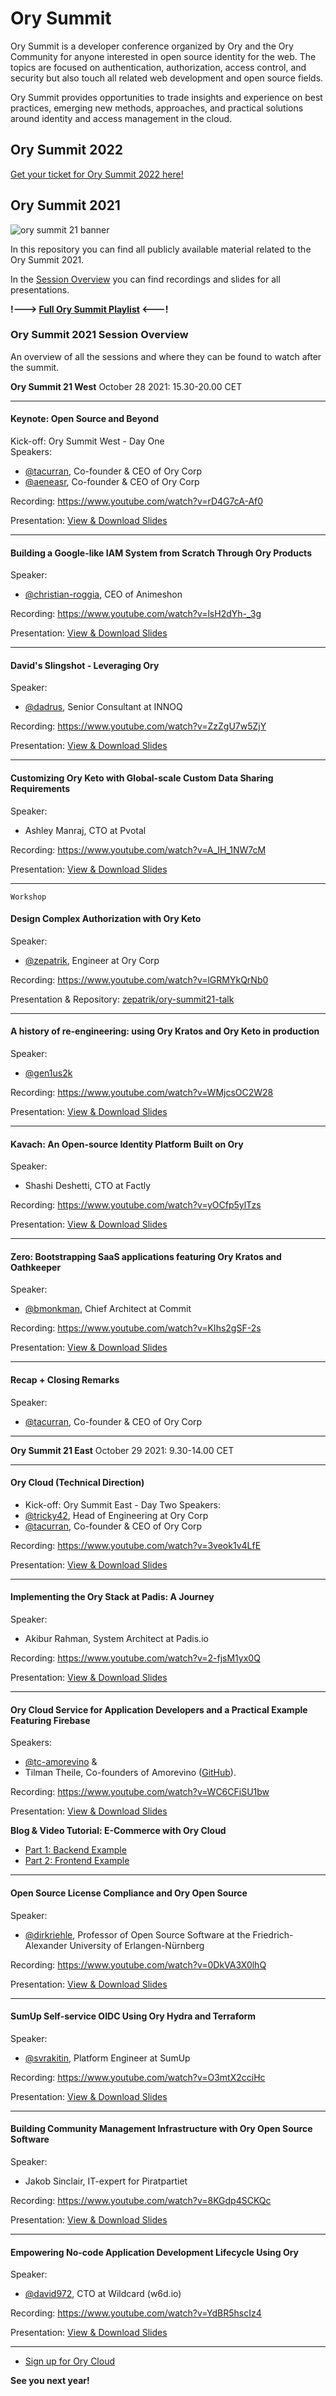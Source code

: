 # Ory Summit

Ory Summit is a developer conference organized by Ory and the Ory Community for anyone interested in open source identity for the web. The topics are focused on authentication, authorization, access control, and security but also touch all related web development and open source fields.

Ory Summit provides opportunities to trade insights and experience on best practices, emerging new methods, approaches, and practical solutions around identity and access management in the cloud.

## Ory Summit 2022

[Get your ticket for Ory Summit 2022 here!](https://summit.ory.sh/)

## Ory Summit 2021

![ory summit 21 banner](./img/spotlight-banner-1920x400.png)

In this repository you can find all publicly available material related to the Ory Summit 2021.

In the [Session Overview](#session-overview) you can find recordings and slides for all presentations.


**!---> [Full Ory Summit Playlist](https://www.youtube.com/watch?v=rD4G7cA-Af0&list=PLZ-V_cBgMxH9b8ziEKu7wcpPlkgLU-3rQ) <---!**

### Ory Summit 2021 Session Overview

An overview of all the sessions and where they can be found to watch after the summit. 

**Ory Summit 21 West**
October 28 2021: 15.30-20.00 CET

---

#### Keynote: Open Source and Beyond
Kick-off: Ory Summit West - Day One   
Speakers:
- [@tacurran](https://github.com/tacurran), Co-founder & CEO of Ory Corp
- [@aeneasr](https://github.com/aeneasr), Co-founder & CEO of Ory Corp

Recording: https://www.youtube.com/watch?v=rD4G7cA-Af0

Presentation: [View & Download Slides](https://github.com/ory/summit/blob/master/Ory_Summit_21_Day_1_-_Keynote_-_Future_Directions_for_the_New_ID_Stack.pdf)

---
#### Building a Google-like IAM System from Scratch Through Ory Products 
Speaker:
- [@christian-roggia](https://github.com/christian-roggia), CEO of Animeshon

Recording: https://www.youtube.com/watch?v=lsH2dYh-_3g

Presentation: [View & Download Slides](https://github.com/ory/summit/blob/master/Ory_Summit_21_Day_1_-_Christian_Roggia_-_Building_a_Google-like_IAM_system_from_scratch_through_Ory_products.pdf)

---
#### David's Slingshot - Leveraging Ory 
Speaker:
- [@dadrus](https://github.com/dadrus), Senior Consultant at INNOQ

Recording: https://www.youtube.com/watch?v=ZzZgU7w5ZjY

Presentation: [View & Download Slides](https://github.com/ory/summit/blob/master/Ory_Summit_21_Day_1_-_Dimitrij_Drus_-_Davids_Slingshot_-_Leveraging_Ory.pdf)

---
#### Customizing Ory Keto with Global-scale Custom Data Sharing Requirements
Speaker:
- Ashley Manraj, CTO at Pvotal

Recording: https://www.youtube.com/watch?v=A_IH_1NW7cM

Presentation: [View & Download Slides](https://github.com/ory/summit/blob/master/Ory_Summit_21_Day_1_-_Ashley_Manraj_-_Customizing_Ory_Keto_with_global_scale_data_sharing_requirements.pdf)

---
`Workshop`
#### Design Complex Authorization with Ory Keto 
Speaker:
- [@zepatrik](https://github.com/zepatrik), Engineer at Ory Corp

Recording: https://www.youtube.com/watch?v=lGRMYkQrNb0

Presentation & Repository: [zepatrik/ory-summit21-talk](https://github.com/zepatrik/ory-summit21-talk)

---
#### A history of re-engineering: using Ory Kratos and Ory Keto in production
Speaker:
- [@gen1us2k](https://github.com/gen1us2k)

Recording: https://www.youtube.com/watch?v=WMjcsOC2W28

Presentation: [View & Download Slides](https://github.com/ory/summit/blob/master/Ory_Summit_21_Day_1_-_Andrew_Minkin_-__Using_Kratos_and_Keto_in_production_.pdf)

---
#### Kavach: An Open-source Identity Platform Built on Ory
Speaker:
- Shashi Deshetti, CTO at Factly 

Recording: https://www.youtube.com/watch?v=yOCfp5ylTzs

Presentation: [View & Download Slides](https://github.com/ory/summit/blob/master/Ory_Summit_21_Day_1_-_Sashi_Deshetti_Kavach_-_Empowering_no-code_application_development_using_Ory_Kratos_and_Ory_Keto.pdf)

---
#### Zero: Bootstrapping SaaS applications featuring Ory Kratos and Oathkeeper
Speaker:
- [@bmonkman](https://github.com/bmonkman), Chief Architect at Commit

Recording: https://www.youtube.com/watch?v=KIhs2gSF-2s

Presentation: [View & Download Slides](https://github.com/ory/summit/blob/master/Ory_Summit_21_Day_1_-_Bill_Monkman_-_Zero_Bootstrapping_SaaS_applications_leveraging_Ory_Kratos_and_Oathkeeper.pdf)

---
#### Recap + Closing Remarks
Speaker:
- [@tacurran](https://github.com/tacurran), Co-founder & CEO of Ory Corp
---
**Ory Summit 21 East**
October 29 2021: 9.30-14.00 CET

---
#### Ory Cloud (Technical Direction) 
- Kick-off: Ory Summit East - Day Two
Speakers:
- [@tricky42](https://github.com/tricky42), Head of Engineering at Ory Corp
- [@tacurran](https://github.com/tacurran), Co-founder & CEO of Ory Corp


Recording: https://www.youtube.com/watch?v=3veok1v4LfE

Presentation: [View & Download Slides](https://github.com/ory/summit/blob/master/Ory_Summit_21_Day_2_-_Keynote_-_Ory_Cloud_Technical_Direction.pdf)

---
#### Implementing the Ory Stack at Padis: A Journey
Speaker:
- Akibur Rahman, System Architect at Padis.io

Recording: https://www.youtube.com/watch?v=2-fjsM1yx0Q

Presentation: [View & Download Slides](https://github.com/ory/summit/blob/master/Ory_Summit_21_Day_2_-_Akibur_Rahman_-_Implementing_the_Ory_stack_at_Padis.pdf)

---
#### Ory Cloud Service for Application Developers and a Practical Example Featuring Firebase 
Speakers:
- [@tc-amorevino](https://github.com/tc-amorevino) &
- Tilman Theile, Co-founders of Amorevino ([GitHub](https://github.com/amorevino/)).

Recording: https://www.youtube.com/watch?v=WC6CFiSU1bw

Presentation: [View & Download Slides](https://github.com/ory/summit/blob/master/Ory_Summit_21_Day_2_-_Amorevino_-_Ory-Cloud_Service_for_App_Developers.pdf)

**Blog & Video Tutorial: E-Commerce with Ory Cloud**
- [Part 1: Backend Example](https://www.ory.sh/cloud-ecommerce-backend/)
- [Part 2: Frontend Example](https://www.ory.sh/cloud-ecommerce-frontend/)

---
#### Open Source License Compliance and Ory Open Source 
Speaker:
- [@dirkriehle](https://github.com/dirkriehle), Professor of Open Source Software at the Friedrich-Alexander University of Erlangen-Nürnberg 

Recording: https://www.youtube.com/watch?v=0DkVA3X0lhQ

Presentation: [View & Download Slides](https://github.com/ory/summit/blob/master/Ory_Summit_21_Day_2_-_Dirk_Riehle_-_Open_Source_License_Compliance_and_Ory_Open_Source.pdf)

---
#### SumUp Self-service OIDC Using Ory Hydra and Terraform
Speaker:
- [@svrakitin](https://github.com/svrakitin), Platform Engineer at SumUp

Recording: https://www.youtube.com/watch?v=O3mtX2cciHc

Presentation: [View & Download Slides](https://github.com/ory/summit/blob/master/Ory_Summit_21_Day_2_-_Stepan_Rakitin_-_SumUp_Self-service_OIDC_for_with_Ory_Hydra_and_Terraform.pdf)

---
#### Building Community Management Infrastructure with Ory Open Source Software
Speaker:
- Jakob Sinclair, IT-expert for Piratpartiet

Recording: https://www.youtube.com/watch?v=8KGdp4SCKQc

Presentation: [View & Download Slides](https://github.com/ory/summit/blob/master/Ory_Summit_21_Day_2_-_Jakob_Sinclair_-_Building_a_community_management_infrastructure_with_Ory_open_source_software.pdf)

---
#### Empowering No-code Application Development Lifecycle Using Ory
Speaker:
- [@david972](https://github.com/david972), CTO at Wildcard (w6d.io)

Recording: https://www.youtube.com/watch?v=YdBR5hscIz4

Presentation: [View & Download Slides](https://github.com/ory/summit/blob/master/Ory_Summit_21_Day_2_-_David_Alexander_-_Empowering_no-code_application_development_using_Ory_Kratos_and_Ory_Keto.pdf)

---

- [Sign up for Ory Cloud](https://console.ory.sh/)

**See you next year!**
